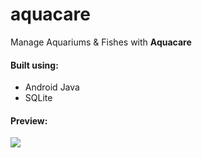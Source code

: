 # aquacare
Manage Aquariums & Fishes with <b>Aquacare</b>
<h4>Built using:</h4>
<ul>
  <li>Android Java</li>
  <li>SQLite</li>
</ul>
<h4>Preview:</h4>
<img src="https://preview.ibb.co/muJPp9/aquacare.png"></img>
